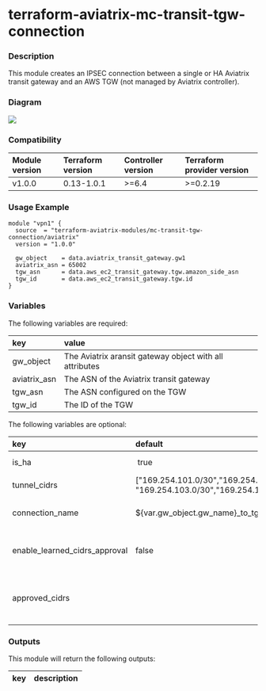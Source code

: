 # terraform-aviatrix-mc-transit-tgw-connection

### Description
This module creates an IPSEC connection between a single or HA Aviatrix transit gateway and an AWS TGW (not managed by Aviatrix controller).

### Diagram
<img src="https://github.com/terraform-aviatrix-modules/terraform-aviatrix-mc-transit-tgw-connection/blob/master/img/terraform-aviatrix-mc-transit-tgw-connection.png?raw=true" heigh="300">


### Compatibility
Module version | Terraform version | Controller version | Terraform provider version
:--- | :--- | :--- | :---
v1.0.0 | 0.13-1.0.1 | >=6.4 | >=0.2.19

### Usage Example
```
module "vpn1" {
  source  = "terraform-aviatrix-modules/mc-transit-tgw-connection/aviatrix"
  version = "1.0.0"

  gw_object    = data.aviatrix_transit_gateway.gw1
  aviatrix_asn = 65002
  tgw_asn      = data.aws_ec2_transit_gateway.tgw.amazon_side_asn
  tgw_id       = data.aws_ec2_transit_gateway.tgw.id
}
```

### Variables
The following variables are required:

key | value
:--- | :---
gw_object | The Aviatrix aransit gateway object with all attributes
aviatrix_asn | The ASN of the Aviatrix transit gateway
tgw_asn | The ASN configured on the TGW
tgw_id | The ID of the TGW

The following variables are optional:

key | default | value 
:---|:---|:---
is_ha | true | Set to false if the Aviatrix Transit Gateway is not in HA
tunnel_cidrs | ["169.254.101.0/30","169.254.102.0/30", "169.254.103.0/30","169.254.104.0/30",] | A list of CIDR's to be used for the inner tunnel IP addresses
connection_name | ${var.gw_object.gw_name}_to_tgw | Name to use to create the S2C connections on the Aviatrix gateways
enable_learned_cidrs_approval | false | Set to true to enable learned CIDR's approval. Aviatrix Gateway needs to be in "connection" approval mode.
approved_cidrs | | A list of approved CIDRs for when enable_learned_cidrs_approval is true. E.g. ["10.0.0.0/8", "192.168.1.0/24"]

### Outputs
This module will return the following outputs:

key | description
:---|:---

